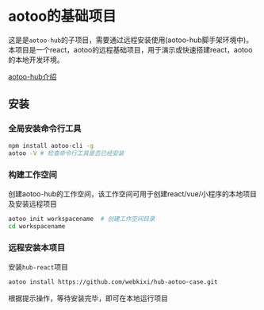 # aotoo的基础项目  

这是是`aotoo-hub`的子项目，需要通过远程安装使用(aotoo-hub脚手架环境中)。本项目是一个react，aotoo的远程基础项目，用于演示或快速搭建react，aotoo的本地开发环境。

[aotoo-hub介绍](http://www.agzgz.com)

## 安装  

### 全局安装命令行工具

```bash
npm install aotoo-cli -g
aotoo -V # 检查命令行工具是否已经安装
```

### 构建工作空间  

创建aotoo-hub的工作空间，该工作空间可用于创建react/vue/小程序的本地项目及安装远程项目  

```bash
aotoo init workspacename  # 创建工作空间目录
cd workspacename
```

### 远程安装本项目  

安装`hub-react`项目

```bash
aotoo install https://github.com/webkixi/hub-aotoo-case.git
```

根据提示操作，等待安装完毕，即可在本地运行项目
